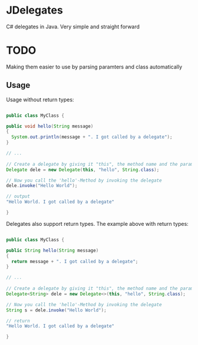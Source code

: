 # JDelegates
C# delegates  in Java. Very simple and straight forward

# TODO
Making them easier to use by parsing paramters and class automatically

## Usage

Usage without return types:

```java

public class MyClass {

public void hello(String message)
{
  System.out.println(message + ". I got called by a delegate");
}

// ...
 
// Create a delegate by giving it "this", the method name and the parameter types
Delegate dele = new Delegate(this, "hello", String.class);

// Now you call the 'hello'-Method by invoking the delegate
dele.invoke("Hello World");

// output
"Hello World. I got called by a delegate"

}
```

Delegates also support return types. The example above with return types:

```java

public class MyClass {

public String hello(String message)
{
  return message + ". I got called by a delegate";
}

// ...
 
// Create a delegate by giving it "this", the method name and the parameter types
Delegate<String> dele = new Delegate<>(this, "hello", String.class);

// Now you call the 'hello'-Method by invoking the delegate
String s = dele.invoke("Hello World");

// return
"Hello World. I got called by a delegate"

}
```
